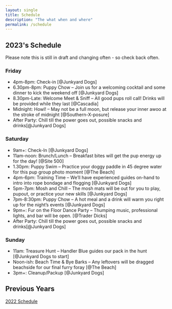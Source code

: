 ```yaml
---
layout: single
title: Schedule
description: "The what when and where"
permalink: /schedule
---
```

## 2023's Schedule
Please note this is still in draft and changing often - so check back often.
### Friday
- 4pm-8pm: Check-in [@Junkyard Dogs]
- 6.30pm-8pm: Puppy Chow – Join us for a welcoming cocktail and some dinner to kick the weekend off [@Junkyard Dogs]
- 8.30pm-Late: Welcome Meet & Sniff – All good pups roll call! Drinks will be provided while they last [@Cascadia]
- Midnight: Howl! – May not be a full moon, but release your inner awoo at the stroke of midnight [@Southern-X-posure]
- After Party: Chill till the power goes out, possible snacks and drinks[@Junkyard Dogs]
### Saturday
- 9am+: Check-In [@Junkyard Dogs]
- 11am-noon: Brunch/Lunch – Breakfast bites will get the pup energy up for the day! [@Site 500]
- 1.30pm: Puppy Swim – Practice your doggy paddle in 45 degree water for this pup group photo moment [@The Beach]
- 4pm-6pm: Training Time – We’ll have experienced guides on-hand to intro into rope bondage and flogging [@Junkyard Dogs] 
- 5pm-7pm: Mosh and Chill – The mosh mats will be out for you to play, pupout, or practice your new skills [@Junkyard Dogs] 
- 7pm-8:30pm: Puppy Chow – A hot meal and a drink will warm you right up for the night’s events [@Junkyard Dogs]
- 9pm+: Fur on the Floor Dance Party – Thumping music, professional lights, and bar will be open. [@Trader Dicks]
- After Party: Chill till the power goes out, possible snacks and drinks[@Junkyard Dogs]
### Sunday
- 11am: Treasure Hunt – Handler Blue guides our pack in the hunt [@Junkyard Dogs to start]
- Noon-ish: Beach Time & Bye Barks – Any leftovers will be dragged beachside for our final furry foray [@The Beach]
- 3pm+: Cleanup/Packup [@Junkyard Dogs]

## Previous Years
[2022 Schedule](/2022/schedule)
